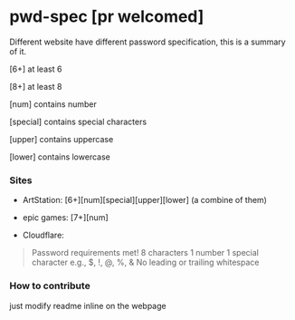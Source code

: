 # pwd-spec [pr welcomed]
Different website have different password specification, this is a summary of it.

[6+] at least 6

[8+] at least 8

[num] contains number

[special] contains special characters

[upper] contains uppercase

[lower] contains lowercase


### Sites

- ArtStation: [6+][num][special][upper][lower] (a combine of them)

- epic games: [7+][num]

- Cloudflare:

> Password requirements met!  8 characters  1 number 1 special character e.g., $, !, @, %, & No leading or trailing whitespace



### How to contribute

just modify readme inline on the webpage
